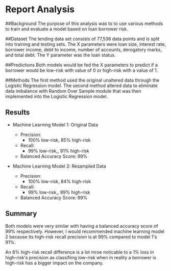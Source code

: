 # Report Analysis

##Background
The purpose of this analysis was to to use various methods to train and evaluate a model based on loan borrower risk. 

##Dataset
The lending data set consists of 77,536 data points and is split into training and testing sets. The X parameters were loan size, interest rate, borrower income, debt to income, number of accounts, derogatory marks, and total debt. The Y parameter was the loan status.

##Predictions
Both models would be fed the X parameters to predict if a borrower would be low-risk with value of 0 or high-risk with a value of 1.

##Methods
The first method used the original unaltered data through the Logistic Regression model. The second method altered data to eliminate data imbalance with Random Over Sample module that was then implemented into the Logistic Regression model.

## Results

* Machine Learning Model 1: Original Data
  * Precision: 
    * 100% low-risk, 85% high-risk
  * Recall:
    * 99% low-risk,, 91% high-risk 
  * Balanced Accuracy Score: 99%

* Machine Learning Model 2: Resampled Data
  * Precision: 
    * 100% low-risk, 84% high-risk
  * Recall:
    * 99% low-risk,, 99% high-risk 
  * Balanced Accuracy Score: 99%

## Summary
Both models were very similar with having a balanced accuracy score of 99% respectively. However, I would recommended machine learning model 2 because its high-risk recall precision is at 99% compared to model 1's 91%.

An 8% high-risk recall difference is a lot mroe noticable to a 1% loss in high-risk's precision as classifiing low-risk when in reality a borrower is high-risk has a bigger impact on the company.
